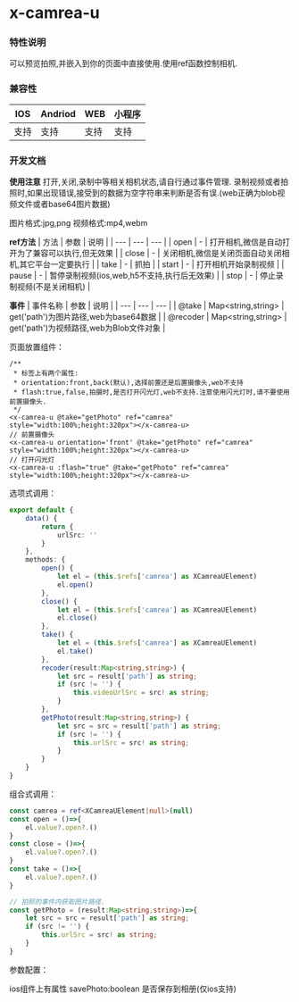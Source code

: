 # x-camrea-u

### 特性说明

可以预览拍照,并嵌入到你的页面中直接使用.使用ref函数控制相机.

### 兼容性

| IOS | Andriod | WEB | 小程序 |
| --- | --- | --- | --- |
| 支持 | 支持 | 支持 | 支持 |

### 开发文档
**使用注意**
打开,关闭,录制中等相关相机状态,请自行通过事件管理.
录制视频或者拍照时,如果出现错误,接受到的数据为空字符串来判断是否有误.(web正确为blob视频文件或者base64图片数据)

图片格式:jpg,png
视频格式:mp4,webm

**ref方法**
| 方法	| 参数	| 说明		|
| ---	| ---		| ---		|
| open	| -		| 打开相机,微信是自动打开为了兼容可以执行,但无效果	|
| close	| -		| 关闭相机,微信是关闭页面自动关闭相机,其它平台一定要执行	|
| take	| -		| 抓拍	|
| start	| -		| 打开相机开始录制视频	|
| pause	| -		| 暂停录制视频(ios,web,h5不支持,执行后无效果)	|
| stop	| -		| 停止录制视频(不是关闭相机)	|

**事件**
| 事件名称	| 参数	| 说明		|
| ---	| ---		| ---		|
| @take	| Map<string,string>	| get('path')为图片路径,web为base64数据	|
| @recoder	| Map<string,string>	| get('path')为视频路径,web为Blob文件对象	|


页面放置组件：
```vue
/**
 * 标签上有两个属性:
 * orientation:front,back(默认),选择前置还是后置摄像头,web不支持
 * flash:true,false,拍摄时,是否打开闪光灯,web不支持.注意使用闪光灯时,请不要使用前置摄像头.
 */
<x-camrea-u @take="getPhoto" ref="camrea" style="width:100%;height:320px"></x-camrea-u>
// 前置摄像头
<x-camrea-u orientation='front' @take="getPhoto" ref="camrea" style="width:100%;height:320px"></x-camrea-u>
// 打开闪光灯
<x-camrea-u :flash="true" @take="getPhoto" ref="camrea" style="width:100%;height:320px"></x-camrea-u>

```
选项式调用：
```ts
export default {
	data() {
		return {
			urlSrc: ''
		}
	},
	methods: {
		open() {
			let el = (this.$refs['camrea'] as XCamreaUElement)
			el.open()
		},
		close() {
			let el = (this.$refs['camrea'] as XCamreaUElement)
			el.close()
		},
		take() {
			let el = (this.$refs['camrea'] as XCamreaUElement)
			el.take()
		},
		recoder(result:Map<string,string>) {
			let src = result['path'] as string;
			if (src != '') {
				this.videoUrlSrc = src! as string;
			}
		},
		getPhoto(result:Map<string,string>) {
			let src = src = result['path'] as string;
			if (src != '') {
				this.urlSrc = src! as string;
			}
		}
	}
}

```

组合式调用：

```ts
const camrea = ref<XCamreaUElement|null>(null)
const open = ()=>{
	el.value?.open?.()
}
const close = ()=>{
	el.value?.open?.()
}
const take = ()=>{
	el.value?.open?.()
}

// 拍照的事件内获取图片路径.
const getPhoto = (result:Map<string,string>)=>{
	let src = src = result['path'] as string;
	if (src != '') {
		this.urlSrc = src! as string;
	}
}

```

参数配置：

ios组件上有属性
savePhoto:boolean 是否保存到相册(仅ios支持)
